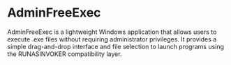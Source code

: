 # AdminFreeExec
AdminFreeExec is a lightweight Windows application that allows users to execute .exe files without requiring administrator privileges. It provides a simple drag-and-drop interface and file selection to launch programs using the RUNASINVOKER compatibility layer.
